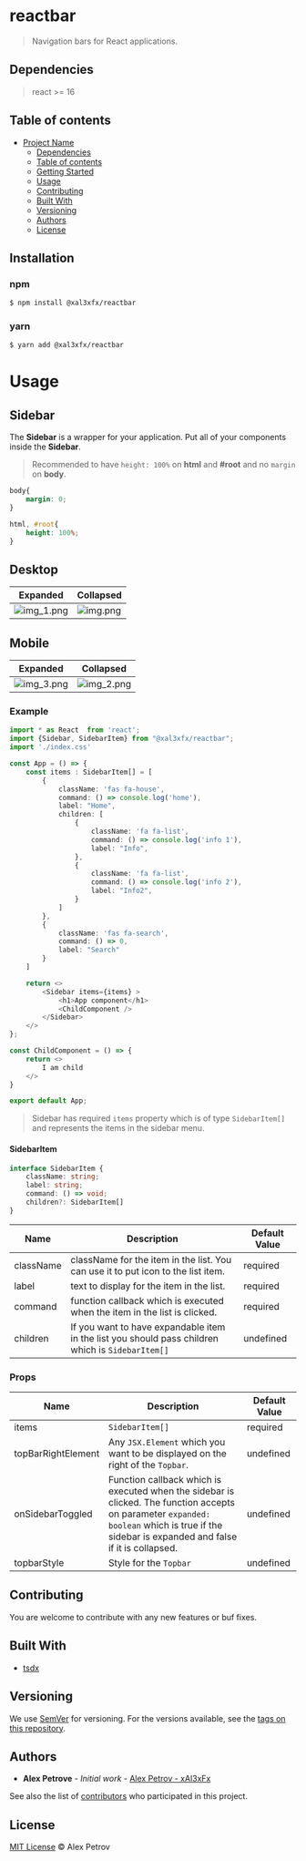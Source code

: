 # reactbar

> Navigation bars for React applications.

## Dependencies
> react >= 16

## Table of contents

- [Project Name](#project-name)
    - [Dependencies](#dependencies)
    - [Table of contents](#table-of-contents)
    - [Getting Started](#getting-started)
    - [Usage](#usage)
    - [Contributing](#contributing)
    - [Built With](#built-with)
    - [Versioning](#versioning)
    - [Authors](#authors)
    - [License](#license)

## Installation

### npm
```sh
$ npm install @xal3xfx/reactbar
```

### yarn

```sh
$ yarn add @xal3xfx/reactbar
```

# Usage

## Sidebar

The **Sidebar** is a wrapper for your application. Put all of your components inside the **Sidebar**.

> Recommended to have `height: 100%` on **html** and **#root** and no `margin` on **body**.
```css
body{
    margin: 0;
}

html, #root{
    height: 100%;
}
```

## Desktop
| Expanded                  | Collapsed             |
|---------------------------|-----------------------|
| ![img_1.png](./img_1.png) | ![img.png](./img.png) |

## Mobile
| Expanded                  | Collapsed                 |
|---------------------------|---------------------------|
| ![img_3.png](./img_3.png) | ![img_2.png](./img_2.png) |


### Example

```typescript jsx
import * as React  from 'react';
import {Sidebar, SidebarItem} from "@xal3xfx/reactbar";
import './index.css'

const App = () => {
    const items : SidebarItem[] = [
        {
            className: 'fas fa-house',
            command: () => console.log('home'),
            label: "Home",
            children: [
                {
                    className: 'fa fa-list',
                    command: () => console.log('info 1'),
                    label: "Info",
                },
                {
                    className: 'fa fa-list',
                    command: () => console.log('info 2'),
                    label: "Info2",
                }
            ]
        },
        {
            className: 'fas fa-search',
            command: () => 0,
            label: "Search"
        }
    ]

    return <>
        <Sidebar items={items} >
            <h1>App component</h1>
            <ChildComponent />
        </Sidebar>
    </>
};

const ChildComponent = () => {
    return <>
        I am child
    </>
}

export default App;
```

> Sidebar has required `items` property which is of type `SidebarItem[]` and represents the items in the sidebar menu.

#### SidebarItem
```typescript
interface SidebarItem {
    className: string;
    label: string;
    command: () => void;
    children?: SidebarItem[]
}
```

| Name       | Description                                                                                       | Default Value |
|------------|---------------------------------------------------------------------------------------------------|---------------|
| className  | className for the item in the list. You can use it to put icon to the list item.                  | required      |
| label      | text to display for the item in the list.                                                         | required      |
| command    | function callback which is executed when the item in the list is clicked.                         | required      |
| children   | If you want to have expandable item in the list you should pass children which is `SidebarItem[]` | undefined     | 


### Props
| Name                       | Description                                                                                                                                                                                   | Default Value |
|----------------------------|-----------------------------------------------------------------------------------------------------------------------------------------------------------------------------------------------|---------------|
| items                      | `SidebarItem[]`                                                                                                                                                                               | required      |
| topBarRightElement         | Any `JSX.Element` which you want to be displayed on the right of the `Topbar`.                                                                                                                  | undefined     |
| onSidebarToggled           | Function callback which is executed when the sidebar is clicked. The function accepts on parameter `expanded: boolean` which is true if the sidebar is expanded and false if it is collapsed. | undefined     |
| topbarStyle                | Style for the `Topbar`                                                                                                                                                                        | undefined     |

## Contributing

You are welcome to contribute with any new features or buf fixes.

## Built With

* [tsdx](https://tsdx.io/)

## Versioning

We use [SemVer](http://semver.org/) for versioning. For the versions available, see the [tags on this repository](https://github.com/your/project/tags).

## Authors

* **Alex Petrove** - *Initial work* - [Alex Petrov - xAl3xFx](https://github.com/xAl3xFx)

See also the list of [contributors](https://github.com/xAl3xFx/reactbar/contributors) who participated in this project.

## License

[MIT License](https://andreasonny.mit-license.org/2019) © Alex Petrov
